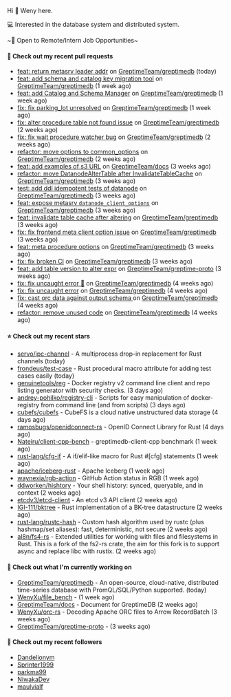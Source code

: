 Hi 👋 Weny here.

💻 Interested in the database system and distributed system.

~🍺 Open to Remote/Intern Job Opportunities~

#### 🔨 Check out my recent pull requests

- [feat: return metasrv leader addr](https://github.com/GreptimeTeam/greptimedb/pull/2110) on [GreptimeTeam/greptimedb](https://github.com/GreptimeTeam/greptimedb) (today)
- [feat: add schema and catalog key migration tool](https://github.com/GreptimeTeam/greptimedb/pull/2048) on [GreptimeTeam/greptimedb](https://github.com/GreptimeTeam/greptimedb) (1 week ago)
- [feat: add Catalog and Schema Manager](https://github.com/GreptimeTeam/greptimedb/pull/2037) on [GreptimeTeam/greptimedb](https://github.com/GreptimeTeam/greptimedb) (1 week ago)
- [fix: fix parking_lot unresolved](https://github.com/GreptimeTeam/greptimedb/pull/2025) on [GreptimeTeam/greptimedb](https://github.com/GreptimeTeam/greptimedb) (1 week ago)
- [fix: alter procedure table not found issue](https://github.com/GreptimeTeam/greptimedb/pull/1993) on [GreptimeTeam/greptimedb](https://github.com/GreptimeTeam/greptimedb) (2 weeks ago)
- [fix: fix wait procedure watcher bug](https://github.com/GreptimeTeam/greptimedb/pull/1987) on [GreptimeTeam/greptimedb](https://github.com/GreptimeTeam/greptimedb) (2 weeks ago)
- [refactor: move options to common_options](https://github.com/GreptimeTeam/greptimedb/pull/1983) on [GreptimeTeam/greptimedb](https://github.com/GreptimeTeam/greptimedb) (2 weeks ago)
- [feat: add examples of s3 URL](https://github.com/GreptimeTeam/docs/pull/491) on [GreptimeTeam/docs](https://github.com/GreptimeTeam/docs) (3 weeks ago)
- [refactor: move DatanodeAlterTable after InvalidateTableCache](https://github.com/GreptimeTeam/greptimedb/pull/1978) on [GreptimeTeam/greptimedb](https://github.com/GreptimeTeam/greptimedb) (3 weeks ago)
- [test: add ddl idempotent tests of datanode](https://github.com/GreptimeTeam/greptimedb/pull/1966) on [GreptimeTeam/greptimedb](https://github.com/GreptimeTeam/greptimedb) (3 weeks ago)
- [feat: expose metasrv `datanode_client_options`](https://github.com/GreptimeTeam/greptimedb/pull/1965) on [GreptimeTeam/greptimedb](https://github.com/GreptimeTeam/greptimedb) (3 weeks ago)
- [feat: invalidate table cache after altering](https://github.com/GreptimeTeam/greptimedb/pull/1951) on [GreptimeTeam/greptimedb](https://github.com/GreptimeTeam/greptimedb) (3 weeks ago)
- [fix: fix frontend meta client option issue](https://github.com/GreptimeTeam/greptimedb/pull/1939) on [GreptimeTeam/greptimedb](https://github.com/GreptimeTeam/greptimedb) (3 weeks ago)
- [feat: meta procedure options](https://github.com/GreptimeTeam/greptimedb/pull/1937) on [GreptimeTeam/greptimedb](https://github.com/GreptimeTeam/greptimedb) (3 weeks ago)
- [fix: fix broken CI](https://github.com/GreptimeTeam/greptimedb/pull/1933) on [GreptimeTeam/greptimedb](https://github.com/GreptimeTeam/greptimedb) (3 weeks ago)
- [feat: add table version to alter expr](https://github.com/GreptimeTeam/greptime-proto/pull/58) on [GreptimeTeam/greptime-proto](https://github.com/GreptimeTeam/greptime-proto) (3 weeks ago)
- [fix: fix uncaught error 🥲](https://github.com/GreptimeTeam/greptimedb/pull/1929) on [GreptimeTeam/greptimedb](https://github.com/GreptimeTeam/greptimedb) (4 weeks ago)
- [fix: fix uncaught error](https://github.com/GreptimeTeam/greptimedb/pull/1924) on [GreptimeTeam/greptimedb](https://github.com/GreptimeTeam/greptimedb) (4 weeks ago)
- [fix: cast orc data against output schema ](https://github.com/GreptimeTeam/greptimedb/pull/1922) on [GreptimeTeam/greptimedb](https://github.com/GreptimeTeam/greptimedb) (4 weeks ago)
- [refactor: remove unused code](https://github.com/GreptimeTeam/greptimedb/pull/1913) on [GreptimeTeam/greptimedb](https://github.com/GreptimeTeam/greptimedb) (4 weeks ago)

#### ⭐ Check out my recent stars

- [servo/ipc-channel](https://github.com/servo/ipc-channel) - A multiprocess drop-in replacement for Rust channels (today)
- [frondeus/test-case](https://github.com/frondeus/test-case) - Rust procedural macro attribute for adding test cases easily (today)
- [genuinetools/reg](https://github.com/genuinetools/reg) - Docker registry v2 command line client and repo listing generator with security checks. (3 days ago)
- [andrey-pohilko/registry-cli](https://github.com/andrey-pohilko/registry-cli) - Scripts for easy manipulation of docker-registry from command line (and from scripts) (3 days ago)
- [cubefs/cubefs](https://github.com/cubefs/cubefs) - CubeFS is a cloud native unstructured data storage (4 days ago)
- [ramosbugs/openidconnect-rs](https://github.com/ramosbugs/openidconnect-rs) - OpenID Connect Library for Rust (4 days ago)
- [Nateiru/client-cpp-bench](https://github.com/Nateiru/client-cpp-bench) - greptimedb-client-cpp benchmark (1 week ago)
- [rust-lang/cfg-if](https://github.com/rust-lang/cfg-if) - A if/elif-like macro for Rust #[cfg] statements (1 week ago)
- [apache/iceberg-rust](https://github.com/apache/iceberg-rust) - Apache Iceberg (1 week ago)
- [waynexia/rgb-action](https://github.com/waynexia/rgb-action) - GitHub Action status in RGB (1 week ago)
- [ddworken/hishtory](https://github.com/ddworken/hishtory) - Your shell history: synced, queryable, and in context (2 weeks ago)
- [etcdv3/etcd-client](https://github.com/etcdv3/etcd-client) - An etcd v3 API client (2 weeks ago)
- [IGI-111/bktree](https://github.com/IGI-111/bktree) - Rust implementation of a BK-tree datastructure (2 weeks ago)
- [rust-lang/rustc-hash](https://github.com/rust-lang/rustc-hash) - Custom hash algorithm used by rustc (plus hashmap/set aliases): fast, deterministic, not secure (2 weeks ago)
- [al8n/fs4-rs](https://github.com/al8n/fs4-rs) - Extended utilities for working with files and filesystems in Rust. This is a fork of the fs2-rs crate, the aim for this fork is to support async and replace libc with rustix. (2 weeks ago)

#### 👷 Check out what I'm currently working on

- [GreptimeTeam/greptimedb](https://github.com/GreptimeTeam/greptimedb) - An open-source, cloud-native, distributed time-series database with PromQL/SQL/Python supported. (today)
- [WenyXu/file_bench](https://github.com/WenyXu/file_bench) -  (1 week ago)
- [GreptimeTeam/docs](https://github.com/GreptimeTeam/docs) - Document for GreptimeDB (2 weeks ago)
- [WenyXu/orc-rs](https://github.com/WenyXu/orc-rs) - Decoding Apache ORC files to Arrow RecordBatch (3 weeks ago)
- [GreptimeTeam/greptime-proto](https://github.com/GreptimeTeam/greptime-proto) -  (3 weeks ago)

#### 👯 Check out my recent followers

- [Dandelionym](https://github.com/Dandelionym)
- [Sprinter1999](https://github.com/Sprinter1999)
- [parkma99](https://github.com/parkma99)
- [NiwakaDev](https://github.com/NiwakaDev)
- [maulvialf](https://github.com/maulvialf)


